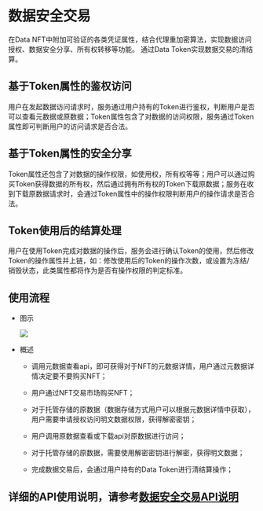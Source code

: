 # 数据安全交易

在Data NFT中附加可验证的各类凭证属性，结合代理重加密算法，实现数据访问授权、数据安全分享、所有权转移等功能。 通过Data Token实现数据交易的清结算。 

## 基于Token属性的鉴权访问

用户在发起数据访问请求时，服务通过用户持有的Token进行鉴权，判断用户是否可以查看元数据或原数据；Token属性包含了对数据的访问权限，服务通过Token属性即可判断用户的访问请求是否合法。

## 基于Token属性的安全分享

Token属性还包含了对数据的操作权限，如使用权，所有权等等；用户可以通过购买Token获得数据的所有权，然后通过拥有所有权的Token下载原数据；服务在收到下载原数据请求时，会通过Token属性中的操作权限判断用户的操作请求是否合法。

## Token使用后的结算处理

用户在使用Token完成对数据的操作后，服务会进行确认Token的使用，然后修改Token的操作属性并上链，如：修改使用后的Token的操作次数，或设置为冻结/销毁状态，此类属性都将作为是否有操作权限的判定标准。

## 使用流程

- 图示

  ![][数据安全交易]

- 概述
  - 调用元数据查看api，即可获得对于NFT的元数据详情，用户通过元数据详情决定要不要购买NFT；
  - 用户通过NFT交易市场购买NFT；
  - 对于托管存储的原数据（数据存储方式用户可以根据元数据详情中获取），用户需要申请授权访问明文数据权限，获得解密密钥；
  - 用户调用原数据查看或下载api对原数据进行访问；
  - 对于托管存储的原数据，需要使用解密密钥进行解密，获得明文数据；

  - 完成数据交易后，会通过用户持有的Data Token进行清结算操作；

## 详细的API使用说明，请参考[数据安全交易API说明][api desc]

[数据安全交易]: ../img/data_security_transaction.png
[api desc]: ../API说明/数据安全交易.md

